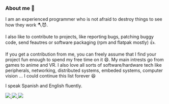 ### About me 👀

I am an experienced programmer who is not afraid to destroy things to see how they work 🪓😈.

I also like to contribute to projects, like reporting bugs, patching buggy code, send feautres or software packaging (rpm and flatpak mostly) 👍. 

If you get a contribution from me, you can freely assume that I find your project fun enough to spend my free time on it 😄. My main intrests go from games to anime and VR. I also love all sorts of software/hardware tech like peripherals, networking, distributed systems, embeded systems, computer vision ... I could continue this list forever 😆

I speak Spanish and English fluently.

<a rel="me" href="https://vt.social/@grillo_delmal">
  <img src="https://img.shields.io/badge/Mastodon-7289da?logo=Mastodon&logoColor=white" />
</a>

<a href="https://www.youtube.com/@grillo_delmal">
  <img src="https://img.shields.io/badge/YouTube-red?logo=youtube" />
</a>

<a href="https://twitch.com/grillo_delmal">
  <img src="https://img.shields.io/badge/Twitch-purple?logo=Twitch&logoColor=white" />
</a>
